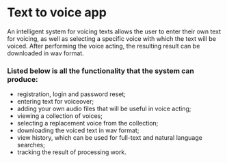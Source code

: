 # Text to voice app
An intelligent system for voicing texts allows the user to enter their own text for voicing, as well as selecting a specific voice with which the text will be voiced. 
After performing the voice acting, the resulting result can be downloaded in wav format.
### Listed below is all the functionality that the system can produce:
- registration, login and password reset;
- entering text for voiceover;
- adding your own audio files that will be useful in voice acting;
- viewing a collection of voices;
- selecting a replacement voice from the collection;
- downloading the voiced text in wav format;
- view history, which can be used for full-text and natural language searches;
- tracking the result of processing work.
